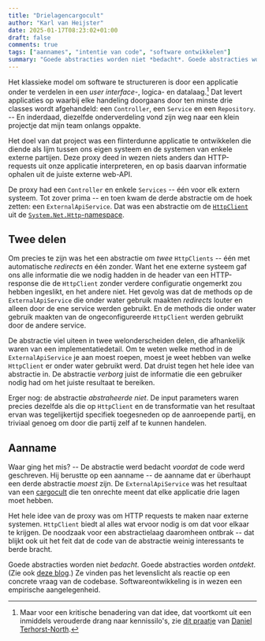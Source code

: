 ```yaml
---
title: "Drielagencargocult"
author: "Karl van Heijster"
date: 2025-01-17T08:23:02+01:00
draft: false
comments: true
tags: ["aannames", "intentie van code", "software ontwikkelen"]
summary: "Goede abstracties worden niet *bedacht*. Goede abstracties worden *ontdekt*. Ze vinden pas het levenslicht als reactie op een concrete vraag van de codebase. Softwareontwikkeling is in wezen een empirische aangelegenheid."
---
```


Het klassieke model om software te structureren is door een applicatie onder te verdelen in een *user interface*-, logica- en datalaag.[^1] Dat levert applicaties op waarbij elke handeling doorgaans door ten minste drie classes wordt afgehandeld: een `Controller`, een `Service` en een `Repository`. -- En inderdaad, diezelfde onderverdeling vond zijn weg naar een klein projectje dat mijn team onlangs oppakte. 


Het doel van dat project was een flinterdunne applicatie te ontwikkelen die diende als lijm tussen ons eigen systeem en de systemen van enkele externe partijen. Deze proxy deed in wezen niets anders dan HTTP-requests uit onze applicatie interpreteren, en op basis daarvan informatie ophalen uit de juiste externe web-API.


De proxy had een `Controller` en enkele `Services` -- één voor elk extern systeem. Tot zover prima -- en toen kwam de derde abstractie om de hoek zetten: een `ExternalApiService`. Dat was een abstractie om de [`HttpClient`](https://learn.microsoft.com/en-us/dotnet/api/system.net.http.httpclient?view=net-8.0 "'HttpClient Class', Microsoft documentatie") uit de [`System.Net.Http`-namespace](https://learn.microsoft.com/en-us/dotnet/api/system.net.http?view=net-8.0 "'System.Net.Http Namespace', Microsoft documentatie").


## Twee delen


Om precies te zijn was het een abstractie om *twee* `HttpClients` -- één met automatische *redirects* en één zonder. Want het ene externe systeem gaf ons alle informatie die we nodig hadden in de header van een HTTP-response die de `HttpClient` zonder verdere configuratie ongemerkt zou hebben ingeslikt, en het andere niet. Het gevolg was dat de methods op de `ExternalApiService` die onder water gebruik maakten *redirects* louter en alleen door de ene service werden gebruikt. En de methods die onder water gebruik maakten van de ongeconfigureerde `HttpClient` werden gebruikt door de andere service. 


De abstractie viel uiteen in twee welonderscheiden delen, die afhankelijk waren van een implementatiedetail. Om te weten welke method in de `ExternalApiService` je aan moest roepen, moest je weet hebben van welke `HttpClient` er onder water gebruikt werd. Dat druist tegen het hele idee van abstractie in. De abstractie *verborg* juist de informatie die een gebruiker nodig had om het juiste resultaat te bereiken.


Erger nog: de abstractie *abstraheerde niet*. De input parameters waren precies dezelfde als die op `HttpClient` en de transformatie van het resultaat ervan was tegelijkertijd specifiek toegesneden op de aanroepende partij, en triviaal genoeg om door die partij zelf af te kunnen handelen.


## Aanname


Waar ging het mis? -- De abstractie werd bedacht *voordat* de code werd geschreven. Hij berustte op een aanname -- de aanname dat er überhaupt een derde abstractie *moest* zijn. De `ExternalApiService` was het resultaat van een [cargocult](https://en.wikipedia.org/wiki/Cargo_cult "'Cargo cult', Wikipedia") die ten onrechte meent dat elke applicatie drie lagen moet hebben.


Het hele idee van de proxy was om HTTP requests te maken naar externe systemen. `HttpClient` biedt al alles wat ervoor nodig is om dat voor elkaar te krijgen. De noodzaak voor een abstractielaag daaromheen ontbrak -- dat blijkt ook uit het feit dat de code van de abstractie weinig interessants te berde bracht.


Goede abstracties worden niet *bedacht*. Goede abstracties worden *ontdekt*. (Zie ook [deze blog](/blog/23/12/codefluisteren/ "'Codefluisteren'").) Ze vinden pas het levenslicht als reactie op een concrete vraag van de codebase. Softwareontwikkeling is in wezen een empirische aangelegenheid.


[^1]: Maar voor een kritische benadering van dat idee, dat voortkomt uit een inmiddels verouderde drang naar kennissilo's, zie [dit praatje](https://www.youtube.com/watch?v=WPCrGYjrJ1Y "'The Most Dangerous Phrase • Daniel Terhorst-North • GOTO 2023', YouTube") van [Daniel Terhorst-North](https://dannorth.net/).
